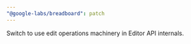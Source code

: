 ```yaml
---
"@google-labs/breadboard": patch
---
```


Switch to use edit operations machinery in Editor API internals.

